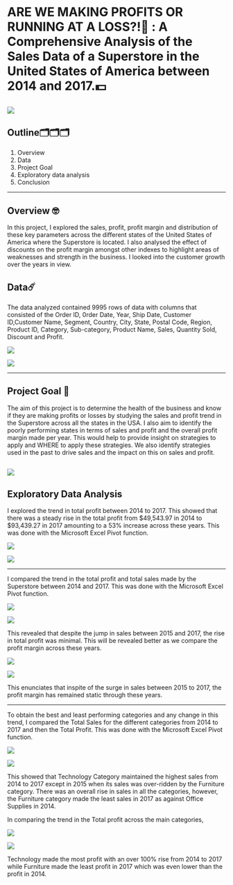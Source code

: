 # ARE WE MAKING PROFITS OR RUNNING AT A LOSS?!🤔 : A Comprehensive Analysis of the Sales Data of a Superstore in the United States of America between 2014 and 2017.💵
![](superstore.png)
---
Outline🗂️🗂️🗂️ 
---
1. Overview
2. Data
3. Project Goal
4. Exploratory data analysis
5. Conclusion
---

Overview 🤓
---
In this project, I explored the sales, profit, profit margin and distribution of these key parameters across the different states of the United States of America where the Superstore is located. I also analysed the effect of discounts on the profit margin amongst other indexes to highlight areas of weaknesses and strength in the business. I looked into the customer growth over the years in view.

Data☄️ 
---
The data analyzed contained 9995 rows of data with columns that consisted of the Order ID, 0rder Date, Year, Ship Date, Customer ID,Customer Name, Segment, Country, City, State, Postal Code, Region, Product ID, Category, Sub-category, Product Name, Sales, Quantity Sold, Discount and Profit.

![](data_1.png)


![](data_2.png)

---

Project Goal 🥅
---
The aim of this project is to determine the health of the business and know if they are making profits or losses by studying the sales and profit trend in the Superstore across all the states in the USA. I also aim to identify the poorly performing states in terms of sales and profit and the overall profit margin made per year. This would help to provide insight on strategies to apply and WHERE to apply these strategies. We also identify strategies used in the past to drive sales and the impact on this on sales and profit.

![](business_health.png)
---


Exploratory Data Analysis
---
I explored the trend in total profit between 2014 to 2017. This showed that there was a steady rise in the total profit from $49,543.97 in 2014 to $93,439.27 in 2017 amounting to a 53% increase across these years. This was done with the Microsoft Excel Pivot function.


  ![](tp_pivot.png)



![](profit_1.png)

---


I compared the trend in the total profit and total sales made by the Superstore between 2014 and 2017. This was done with the Microsoft Excel Pivot function.

![](tstp_pivot.png)



![](ts_tp.png)


This revealed that despite the jump in sales between 2015 and 2017, the rise in total profit was minimal. This will be revealed better as we compare the profit margin across these years.




![](pm_ana.png)


![](pm_1417.png)


This enunciates that inspite of the surge in sales between 2015 to 2017, the profit margin has remained static through these years.

---

To obtain the best and least performing categories and any change in this trend, I compared the Total Sales for the different categories from 2014 to 2017 and then the Total Profit. This was done with the Microsoft Excel Pivot function.

![](ts_cat.png)

![](ts_cattrend.png)

This showed that Technology Category maintained the highest sales from 2014 to 2017 except in 2015 when its sales was over-ridden by the Furniture category. There was an overall rise in sales in all the categories, however, the Furniture category made the least sales in 2017 as against Office Supplies in 2014.


In comparing the trend in the Total profit across the main categories,

![](tp_cat.png)

![](tp_cattrend.png)

Technology made the most profit with an over 100% rise from 2014 to 2017 while Furniture made the least profit in 2017 which was even lower than the profit in 2014.







